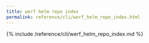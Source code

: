 ```yaml
---
title: werf helm repo index
permalink: reference/cli/werf_helm_repo_index.html
---
```


{% include /reference/cli/werf_helm_repo_index.md %}

